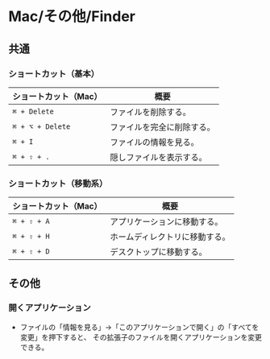 # Mac/その他/Finder

## 共通

### ショートカット（基本）

| ショートカット（Mac） | 概要                       |
| --------------------- | -------------------------- |
| `⌘ + Delete`          | ファイルを削除する。       |
| `⌘ + ⌥ + Delete`      | ファイルを完全に削除する。 |
| `⌘ + I`               | ファイルの情報を見る。     |
| `⌘ + ⇧ + .`           | 隠しファイルを表示する。   |

### ショートカット（移動系）

| ショートカット（Mac） | 概要                           |
| --------------------- | ------------------------------ |
| `⌘ + ⇧ + A`           | アプリケーションに移動する。   |
| `⌘ + ⇧ + H`           | ホームディレクトリに移動する。 |
| `⌘ + ⇧ + D`           | デスクトップに移動する。       |

## その他

### 開くアプリケーション

- ファイルの「情報を見る」→「このアプリケーションで開く」の「すべてを変更」を押下すると、
  その拡張子のファイルを開くアプリケーションを変更できる。
